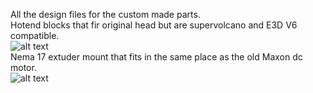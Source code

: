 All the design files for the custom made parts.<br />
Hotend blocks that fir original head but are supervolcano and E3D V6 compatible.<br />
![alt text](https://i.imgur.com/CMVaDjb.png)<br />
Nema 17 extuder mount that fits in the same place as the old Maxon dc motor.<br />
![alt text](https://i.imgur.com/k28LB68.png)<br />
